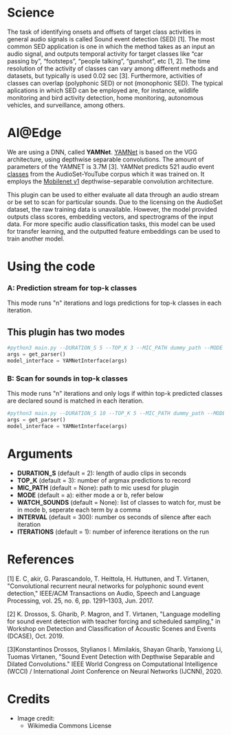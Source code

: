 # Science

The task of identifying onsets and offsets of target class activities in general audio signals is called Sound event detection (SED) [1].
The most common SED application is one in which the method takes as an input an audio signal, and outputs temporal activity for target classes like “car passing by”, “footsteps”, “people talking”, “gunshot”, etc [1, 2].
The time resolution of the activity of classes can vary among different methods and datasets, but typically is used 0.02 sec [3].
Furthermore, activities of classes can overlap (polyphonic SED) or not (monophonic SED).
The typical aplications in which SED can be employed are, for instance, wildlife monitoring and bird activity detection, home monitoring, autonomous vehicles, and surveillance, among others.


# AI@Edge

We are using a DNN, called **YAMNet**. [YAMNet](https://www.tensorflow.org/hub/tutorials/yamnet) is based on the VGG architecture, using depthwise separable convolutions. The amount of parameters of the YAMNET is 3.7M [3]. 
YAMNet predicts 521 audio event [classes](https://github.com/tensorflow/models/blob/master/research/audioset/yamnet/yamnet_class_map.csv) from the AudioSet-YouTube corpus which it was trained on. It employs the [Mobilenet v1](https://arxiv.org/pdf/1704.04861.pdf) depthwise-separable convolution architecture.

This plugin can be used to either evaluate all data through an audio stream or be set to scan for particular sounds. Due to the licensing on the AudioSet dataset, the raw training data is unavailable. However, the model provided outputs class scores, embedding vectors, and spectrograms of the input data.  For more specific audio classification tasks, this model can be used for transfer learning, and the outputted feature embeddings can be used to train another model. 



# Using the code

### A: Prediction stream for top-k classes
This mode runs "n" iterations and logs predictions for top-k classes in each iteration.

## This plugin has two modes

```python
#python3 main.py --DURATION_S 5 --TOP_K 3 --MIC_PATH dummy_path --MODE a --ITERATIONS 10
args = get_parser()
model_interface = YAMNetInterface(args)
```

### B: Scan for sounds in top-k classes
This mode runs "n" iterations and only logs if within top-k predicted classes are declared sound is matched in each iteration.

```python
#python3 main.py --DURATION_S 10 --TOP_K 5 --MIC_PATH dummy_path --MODE b WATCH_SOUNDS Music --ITERATIONS 10
args = get_parser()
model_interface = YAMNetInterface(args)
```

# Arguments

* **DURATION_S** (default = 2): length of audio clips in seconds
* **TOP_K** (default = 3): number of argmax predictions to record
* **MIC_PATH** (default = None): path to mic usesd for plugin
* **MODE** (default = a): either mode a or b, refer below
* **WATCH_SOUNDS** (default = None): list of classes to watch for, must be in mode b, seperate each term by a comma
* **INTERVAL** (default = 300): number os seconds of silence after each iteration
* **ITERATIONS** (default = 1): number of inference iterations on the run




# References

[1] E. C¸ akir, G. Parascandolo, T. Heittola, H. Huttunen, and T. Virtanen, "Convolutional recurrent neural networks for polyphonic sound event detection," IEEE/ACM Transactions on Audio, Speech and Language Processing, vol. 25, no. 6, pp. 1291–1303, Jun. 2017.

[2] K. Drossos, S. Gharib, P. Magron, and T. Virtanen, "Language modelling for sound event detection with teacher forcing and scheduled sampling," in Workshop on Detection and Classification of Acoustic Scenes and Events (DCASE), Oct. 2019.

[3]Konstantinos Drossos, Stylianos I. Mimilakis, Shayan Gharib, Yanxiong Li, Tuomas Virtanen, "Sound Event Detection with Depthwise Separable and Dilated Convolutions." IEEE World Congress on Computational Intelligence (WCCI) / International Joint Conference on Neural Networks (IJCNN), 2020. 



# Credits

- Image credit:
  * Wikimedia Commons License



